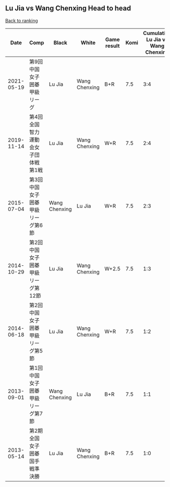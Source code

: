 ## Lu Jia vs Wang Chenxing Head to head

[Back to ranking](../../index.md)




| **Date** | **Comp** | **Black** | **White** | **Game result** | **Komi** | **Cumulative Lu Jia vs Wang Chenxing** | **Lu Jia streak** | **Wang Chenxing streak** | 
| --- | --- | --- | --- | --- | --- | --- | --- | --- |
| 2021-05-19 | 第9回中国女子囲碁甲級リーグ | Lu Jia | Wang Chenxing | B+R | 7.5 | 3:4 | 1 | 0 | 
| 2019-11-14 | 第4回全国智力運動会女子団体戦第1戦 | Lu Jia | Wang Chenxing | W+R | 7.5 | 2:4 | 0 | 1 | 
| 2015-07-04 | 第3回中国女子囲碁甲級リーグ第6節 | Wang Chenxing | Lu Jia | W+R | 7.5 | 2:3 | 1 | 0 | 
| 2014-10-29 | 第2回中国女子囲碁甲級リーグ第12節 | Lu Jia | Wang Chenxing | W+2.5 | 7.5 | 1:3 | 0 | 3 | 
| 2014-06-18 | 第2回中国女子囲碁甲級リーグ第5節 | Lu Jia | Wang Chenxing | W+R | 7.5 | 1:2 | 0 | 2 | 
| 2013-09-01 | 第1回中国女子囲碁甲級リーグ第7節 | Wang Chenxing | Lu Jia | B+R | 7.5 | 1:1 | 0 | 1 | 
| 2013-05-14 | 第2期全国女子囲碁国手戦準決勝 | Lu Jia | Wang Chenxing | B+R | 7.5 | 1:0 | 1 | 0 |




